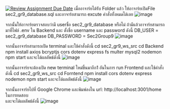 [![Review Assignment Due Date](https://classroom.github.com/assets/deadline-readme-button-22041afd0340ce965d47ae6ef1cefeee28c7c493a6346c4f15d667ab976d596c.svg)](https://classroom.github.com/a/OspoeYOK)
เมื่ออาจาร์ยได้รับ Folder แล้ว ให้อาจาร์ยเปิดFile sec2_gr9_database.sql และอาจาร์ยสามารถ excute คำสั่งทั้งหมดได้เลย
![image](https://github.com/user-attachments/assets/6a020301-2e98-42b3-b02c-a23d243db245)

จากนั้นให้อาจาร์ยตรวจสอบว่ามี userชื่อ sec2_gr9_database หรือไม่ ถ้ามีแล้วอาจาร์ยสามารถมาที่ไฟล์ .env ใน Backend และ ตั้งชื่อ username และ password ดังนี้
DB_USER = sec2_gr9_database 
DB_PASSWORD = Sec2Group9 
![image](https://github.com/user-attachments/assets/1fb4bbcc-9fe6-4305-a1dd-06e104cc3e28)

 
จากนั้นอาจาร์ยสามารถเปิด terminal และใช้คำสั่งดังนี้
cd sec2_gr9_ws_src 
cd Backend 
npm install axios bcryptjs cors dotenv express fs multer mysql2 nodemon 
npm start 
และจะได้ผลลัพธ์ดังนี้
![image](https://github.com/user-attachments/assets/fd740f27-31b9-4fdb-94df-89f6c7173c78)

จากนั้นอาจาร์ยจะต้องเปิด new terminal ใหม่ขึ้นมาอีก1 อันในการ run Frontend และใช้คำสั่งดังนี้
cd sec2_gr9_ws_src
cd Forntend 
npm install cors dotenv express nodemon 
npm start
และจะได้ผลลัพธ์ดังนี้
![image](https://github.com/user-attachments/assets/18191ccb-9825-4d17-9007-11e90f38234c)

จากนั้นอาจาร์ยไปที่ Google Chrome และพิมพ์ลงใน url: http://localhost:3001/home ในการทดสอบ  
และจะได้ผลลัพธ์ดังนี้
![image](https://github.com/user-attachments/assets/82eaa030-8d48-4d05-b2cb-5e6316d12b34)

 
